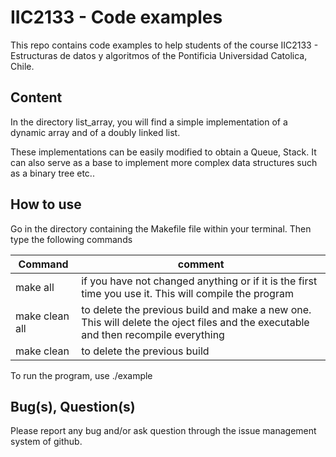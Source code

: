 # IIC2133 - Code examples

This repo contains code examples to help students of the course IIC2133 - Estructuras de datos y algoritmos of the Pontificia Universidad Catolica, Chile.

## Content

In the directory list_array, you will find a simple implementation of a dynamic array and of a doubly linked list.

These implementations can be easily modified to obtain a Queue, Stack. It can also serve as a base to implement more complex data structures such as a binary tree etc..

## How to use

Go in the directory containing the Makefile file within your terminal. Then type the following commands

| Command | comment |
| ------- | ------- |
| make all | if you have not changed anything or if it is the first time you use it. This will compile the program |
| make clean all | to delete the previous build and make a new one. This will delete the oject files and the executable and then recompile everything |
| make clean | to delete the previous build |

To run the program, use ./example

## Bug(s), Question(s)

Please report any bug and/or ask question through the issue management system of github.
